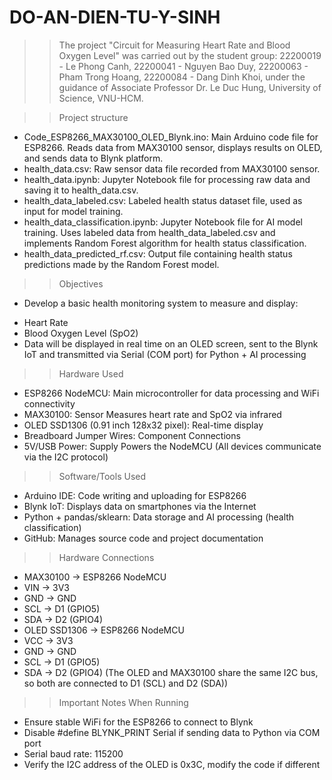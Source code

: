 # DO-AN-DIEN-TU-Y-SINH
>> The project "Circuit for Measuring Heart Rate and Blood Oxygen Level" was carried out by the student group: 22200019 - Le Phong Canh, 22200041 - Nguyen Bao Duy, 22200063 - Pham Trong Hoang, 22200084 - Dang Dinh Khoi, under the guidance of Associate Professor Dr. Le Duc Hung, University of Science, VNU-HCM.

>> Project structure
- Code_ESP8266_MAX30100_OLED_Blynk.ino: Main Arduino code file for ESP8266. Reads data from MAX30100 sensor, displays results on OLED, and sends data to Blynk platform.
- health_data.csv: Raw sensor data file recorded from MAX30100 sensor.
- health_data.ipynb: Jupyter Notebook file for processing raw data and saving it to health_data.csv.
- health_data_labeled.csv: Labeled health status dataset file, used as input for model training.
- health_data_classification.ipynb: Jupyter Notebook file for AI model training. Uses labeled data from health_data_labeled.csv and implements Random Forest algorithm for health status classification.
- health_data_predicted_rf.csv: Output file containing health status predictions made by the Random Forest model.

>> Objectives
- Develop a basic health monitoring system to measure and display:
+ Heart Rate
+ Blood Oxygen Level (SpO2)
+ Data will be displayed in real time on an OLED screen, sent to the Blynk IoT and transmitted via Serial (COM port) for Python + AI processing
  
>> Hardware Used
+ ESP8266 NodeMCU:	Main microcontroller for data processing and WiFi connectivity
+ MAX30100: Sensor	Measures heart rate and SpO2 via infrared
+ OLED SSD1306 (0.91 inch 128x32 pixel):	Real-time display
+ Breadboard Jumper Wires: Component Connections
+ 5V/USB Power: Supply	Powers the NodeMCU
(All devices communicate via the I2C protocol)

>> Software/Tools Used
+ Arduino IDE:	Code writing and uploading for ESP8266
+ Blynk IoT:	Displays data on smartphones via the Internet
+ Python + pandas/sklearn:	Data storage and AI processing (health classification)
+ GitHub:	Manages source code and project documentation

>> Hardware Connections
- MAX30100       -> ESP8266 NodeMCU
- VIN            -> 3V3
- GND            -> GND
- SCL            -> D1 (GPIO5)
- SDA            -> D2 (GPIO4)
- OLED SSD1306   -> ESP8266 NodeMCU
- VCC            -> 3V3
- GND            -> GND
- SCL            -> D1 (GPIO5)
- SDA            -> D2 (GPIO4)
(The OLED and MAX30100 share the same I2C bus, so both are connected to D1 (SCL) and D2 (SDA))

>> Important Notes When Running
- Ensure stable WiFi for the ESP8266 to connect to Blynk
- Disable #define BLYNK_PRINT Serial if sending data to Python via COM port
- Serial baud rate: 115200
- Verify the I2C address of the OLED is 0x3C, modify the code if different
